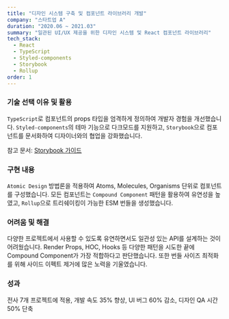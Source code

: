 ```yaml
---
title: "디자인 시스템 구축 및 컴포넌트 라이브러리 개발"
company: "스타트업 A"
duration: "2020.06 ~ 2021.03"
summary: "일관된 UI/UX 제공을 위한 디자인 시스템 및 React 컴포넌트 라이브러리"
tech_stack:
  - React
  - TypeScript
  - Styled-components
  - Storybook
  - Rollup
order: 1
---
```


### 기술 선택 이유 및 활용
`TypeScript`로 컴포넌트의 props 타입을 엄격하게 정의하여 개발자 경험을 개선했습니다. `Styled-components`의 테마 기능으로 다크모드를 지원하고, `Storybook`으로 컴포넌트를 문서화하여 디자이너와의 협업을 강화했습니다.

참고 문서: [Storybook 가이드](https://storybook.js.org/docs)

### 구현 내용
`Atomic Design` 방법론을 적용하여 Atoms, Molecules, Organisms 단위로 컴포넌트를 구성했습니다. 모든 컴포넌트는 `Compound Component` 패턴을 활용하여 유연성을 높였고, `Rollup`으로 트리쉐이킹이 가능한 ESM 번들을 생성했습니다.

### 어려움 및 해결
다양한 프로젝트에서 사용할 수 있도록 유연하면서도 일관성 있는 API를 설계하는 것이 어려웠습니다. Render Props, HOC, Hooks 등 다양한 패턴을 시도한 끝에 Compound Component가 가장 적합하다고 판단했습니다. 또한 번들 사이즈 최적화를 위해 사이드 이펙트 제거에 많은 노력을 기울였습니다.

### 성과
전사 7개 프로젝트에 적용, 개발 속도 35% 향상, UI 버그 60% 감소, 디자인 QA 시간 50% 단축
